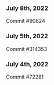 ### July 8th, 2022

Commit #90824

### July 5th, 2022

Commit #314353


### July 4th, 2022

Commit #72281
